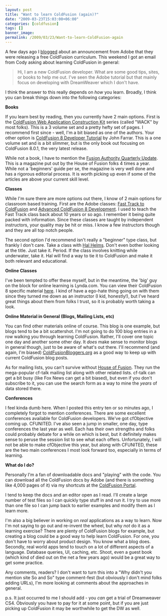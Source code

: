 ```yaml
---
layout: post
title: "Want to learn ColdFusion (again)?"
date: "2009-03-23T15:03:00+06:00"
categories: [coldfusion]
tags: []
banner_image: 
permalink: /2009/03/23/Want-to-learn-ColdFusion-again
---
```


A few days ago I <a href="http://www.raymondcamden.com/index.cfm/2009/3/18/Want-to-learn-ColdFusion">blogged</a> about an announcement from Adobe that they were releasing a free ColdFusion curriculum. This weekend I got an email from Cody asking about learning ColdFusion in general:

<blockquote>
<p>
Hi, I am a new ColdFusion developer. What are some good tips, sites, or books to help me out. I've seen the Adobe tutorial but that mainly focus on developing with DreamWeaver which I don't have.
</p>
</blockquote>

I think the answer to this really depends on <i>how</i> you learn. Broadly, I think you can break things down into the following categories:
<!--more-->
<b>Books</b>

If you learn best by reading, then you currently have 2 main options. First is the <a href="http://www.amazon.com/Adobe-ColdFusion-Web-Application-Construction/dp/032151548X/ref=pd_bbs_sr_2?ie=UTF8&s=books&qid=1237832648&sr=8-2">ColdFusion Web Application Construction Kit</a> series (called "WACK" by most folks). This is a 3 volume set and a pretty hefty set of pages. I recommend first since - well, I'm a bit biased as one of the authors. Your other option is <a href="http://www.amazon.com/ColdFusion-Developer-Tutorial-John-Farrar/dp/1847194125/ref=sr_1_4?ie=UTF8&s=books&qid=1237832692&sr=1-4">ColdFusion 8 Developer Tutorial</a> by John Farrar. This is a one volume set and is a bit slimmer, but is the only book out focusing on ColdFusion 8.0.1, the very latest release.

While not a book, I have to mention the <a href="http://www.fusionauthority.com/">Fusion Authority Quarterly Update</a>. This is a magazine put out by the House of Fusion folks 4 times a year. While not a 'beginners' guide per se, the magazine is very well done and has a rigorous editorial process. It is worth picking up even if some of the articles are above your current skill level.

<b>Classes</b>

While I'm sure there are more options out there, I know of 2 main options for classroom based training. First are the Adobe classes: <a href="http://www.adobe.com/support/training/instructor_led_curriculum/fast_track_cf8.html">Fast Track to ColdFusion</a> and <a href="http://www.adobe.com/support/training/instructor_led_curriculum/acfd_8.html">Advanced ColdFusion 8 Development</a>. I used to teach the Fast Track class back about 10 years or so ago. I remember it being quite packed with information. Since these classes are taught by independent instructors, your quality may be hit or miss. I know a few instructors though and they are all top notch people. 

The second option I'd recommend isn't really a "beginner" type class, but frankly I don't care. Take a class with <a href="http://www.halhelms.com/training.cfm">Hal Helms</a>. Don't even bother looking at the title. Just take it. Period. If the class involves knitting while underwater, take it. Hal will find a way to tie it to ColdFusion and make it both relevant and educational. 

<b>Online Classes</b>

I've been tempted to offer these myself, but in the meantime, the 'big' guy on the block for online learning is Lynda.com. You can view their ColdFusion 8 specific material <a href="http://www.lynda.com/home/ViewCourses.aspx?lpk0=274">here</a>. I kind of have a ego-hate thing going on with them since they turned me down as an instructor (I kid, honestly!), but I've heard great things about them from folks I trust, so it is probably worth taking a look.

<b>Online Material in General (Blogs, Mailing Lists, etc)</b>

You can find other materials online of course. This blog is one example, but blogs tend to be a bit scattershot. I'm not going to do 100 blog entries in a row walking you through learning ColdFusion. Rather, I'll cover one topic one day and another some other day. It <i>does</i> make sense to monitor blogs in general though, just to be aware of what's out there. I'll recommend (and again, I'm biased) <a href="http://www.coldfusionbloggers.org">ColdFusionBloggers.org</a> as a good way to keep up with current ColdFusion blog posts. 

As for mailing lists, you can't survive without <a href="http://www.houseoffusion.com">House of Fusion</a>. They run the mega-popular cf-talk mailing list along with other related lists. cf-talk can get a bit busy (like Fox News can get a bit biased), but even if you don't subscribe to it, you can use the search form as a way to mine the <i>years</i> of data stored there.

<b>Conferences</b>

I feel kinda dumb here. When I posted this entry ten or so minutes ago, I completely forgot to mention conferences. There are some excellent conferences available for ColdFusion developers. We've got cfObjective coming up. CFUNITED. I've also seen a jump in smaller, one day, type conferences the last year as well. Each has their own strengths and folks could probably debate for a while on which is best, but it definitely makes sense to peruse the session list to see what each offers. Unfortunately, I will not be able to make cfObjective this year, but along with CFUNITED, these are the two main conferences I most look forward too, especially in terms of learning. 

<b>What do I do?</b>

Personally I'm a fan of downloadable docs and "playing" with the code. You can download all the ColdFusion docs by Adobe (and there is something like 4,000 pages of it) via my shortcuts at the <a href="http://www.coldfusionportal.org/">ColdFusion Portal</a>. 

I tend to keep the docs and an editor open as I read. I'll create a large number of test files so I can quickly type stuff in and run it. I try to use more than one file so I can jump back to earlier examples and modify them as I learn more. 

I'm also a big believer in working on <i>real</i> applications as a way to learn. Now I'm not saying to go out and re-invent the wheel, but why <i>not</i> do it as a learning exercise? There are plenty of ColdFusion blogs for example, but creating a blog could be a good way to help learn ColdFusion. For one, you don't have to worry about product design. You know what a blog does. Secondly, real world apps tend to touch on a lot of different aspects of a language. Database queries, UI, caching, etc. Shoot, even a guest book (which kind of died out on the net a few years ago) would be a great way to get some practice.

Any comments, readers? I don't want to turn this into a "Why didn't you mention site So and So" type comment-fest (but obviously I don't mind folks adding URLs), I'm more looking at comments about the approaches in general.

p.s. It just occurred to me I should add - you <i>can</i> get a trial of Dreamweaver CS4. Obviously you have to pay for it at some point, but if you are just picking up ColdFusion it may be worthwhile to get the DW as well.
